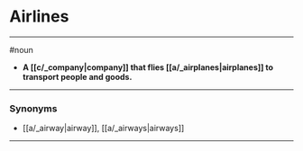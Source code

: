 # Airlines
---
#noun
- **A [[c/_company|company]] that flies [[a/_airplanes|airplanes]] to transport people and goods.**
---
### Synonyms
- [[a/_airway|airway]], [[a/_airways|airways]]
---
